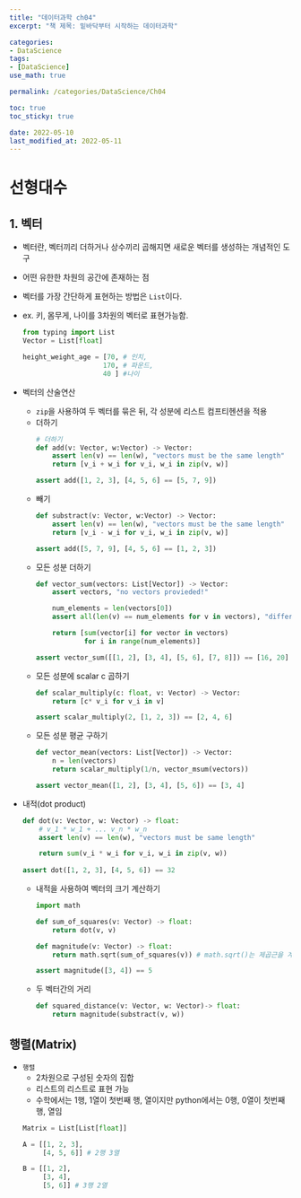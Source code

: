 ```yaml
---
title: "데이터과학 ch04"
excerpt: "책 제목: 밑바닥부터 시작하는 데이터과학"

categories:
- DataScience
tags:
- [DataScience]
use_math: true

permalink: /categories/DataScience/Ch04

toc: true
toc_sticky: true

date: 2022-05-10
last_modified_at: 2022-05-11
---
```


# 선형대수
## 1. 벡터
- 벡터란, 벡터끼리 더하거나 상수끼리 곱해지면 새로운 벡터를 생성하는 개념적인 도구
- 어떤 유한한 차원의 공간에 존재하는 점
- 벡터를 가장 간단하게 표현하는 방법은 `List`이다.
- ex. 키, 몸무게, 나이를 3차원의 벡터로 표현가능함. 
    ```python
    from typing import List
    Vector = List[float]

    height_weight_age = [70, # 인치,
                        170, # 파운드,
                        40 ] #나이
    ```

- 벡터의 산술연산
    - `zip`을 사용하여 두 벡터를 묶은 뒤, 각 성분에 리스트 컴프티헨션을 적용
    - 더하기
        ```python
        # 더하기
        def add(v: Vector, w:Vector) -> Vector:
            assert len(v) == len(w), "vectors must be the same length"
            return [v_i + w_i for v_i, w_i in zip(v, w)]

        assert add([1, 2, 3], [4, 5, 6] == [5, 7, 9]) 
        ```
    - 빼기
        ```python
        def substract(v: Vector, w:Vector) -> Vector:
            assert len(v) == len(w), "vectors must be the same length"
            return [v_i - w_i for v_i, w_i in zip(v, w)]

        assert add([5, 7, 9], [4, 5, 6] == [1, 2, 3]) 
        ```
    - 모든 성분 더하기
        ```python
        def vector_sum(vectors: List[Vector]) -> Vector:
            assert vectors, "no vectors provieded!"

            num_elements = len(vectors[0])
            assert all(len(v) == num_elements for v in vectors), "different sizes!"

            return [sum(vector[i] for vector in vectors)
                    for i in range(num_elements)]

        assert vector_sum([[1, 2], [3, 4], [5, 6], [7, 8]]) == [16, 20]
        ```
    - 모든 성분에 scalar c 곱하기
        ```python
        def scalar_multiply(c: float, v: Vector) -> Vector:
            return [c* v_i for v_i in v]

        assert scalar_multiply(2, [1, 2, 3]) == [2, 4, 6]
        ```
    - 모든 성분 평균 구하기
        ```python
        def vector_mean(vectors: List[Vector]) -> Vector:
            n = len(vectors)
            return scalar_multiply(1/n, vector_msum(vectors))

        assert vector_mean([1, 2], [3, 4], [5, 6]) == [3, 4]
        ```

- 내적(dot product)
    ```python
    def dot(v: Vector, w: Vector) -> float:
        # v_1 * w_1 + ... v_n * w_n 
        assert len(v) == len(w), "vectors must be same length"

        return sum(v_i * w_i for v_i, w_i in zip(v, w))
        
    assert dot([1, 2, 3], [4, 5, 6]) == 32
    ```

    - 내적을 사용하여 벡터의 크기 계산하기
        ```python
        import math

        def sum_of_squares(v: Vector) -> float:
            return dot(v, v)
        
        def magnitude(v: Vector) -> float:
            return math.sqrt(sum_of_squares(v)) # math.sqrt()는 제곱근을 계산해주는 함수
        
        assert magnitude([3, 4]) == 5
        ```
    - 두 벡터간의 거리
        ```python
        def squared_distance(v: Vector, w: Vector)-> float:
            return magnitude(substract(v, w))
        ```

## 행렬(Matrix)
- `행렬`
    - 2차원으로 구성된 숫자의 집합
    - 리스트의 리스트로 표현 가능 
    - 수학에서는 1행, 1열이 첫번째 행, 열이지만 python에서는 0행, 0열이 첫번째 행, 열임
    ```python
    Matrix = List[List[float]]

    A = [[1, 2, 3],
         [4, 5, 6]] # 2행 3열
    
    B = [[1, 2],
         [3, 4],
         [5, 6]] # 3행 2열
    ```